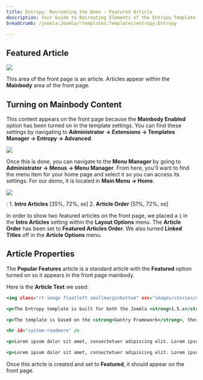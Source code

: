 ```yaml
---
title: Entropy: Recreating the Demo - Featured Article
description: Your Guide to Recreating Elements of the Entropy Template for Joomla
breadcrumb: /joomla:Joomla/!templates:Templates/entropy:Entropy

---
```


Featured Article
-----

![][demo]

This area of the front page is an article. Articles appear within the **Mainbody** area of the front page.

Turning on Mainbody Content
-----

This content appears on the front page because the **Mainbody Enabled** option has been turned on in the template settings. You can find these settings by navigating to **Administrator -> Extensions -> Templates Manager -> Entropy -> Advanced**.

![][advanced]

Once this is done, you can navigate to the **Menu Manager** by going to **Administrator -> Menus -> Menu Manager**. From here, you'll want to find the menu item for your home page and select it so you can access its settings. For our demo, it is located in **Main Menu -> Home**.

![][menu]

:   1. **Intro Articles** [35%, 72%, se]
    2. **Article Order** [51%, 72%, se]

In order to show two featured articles on the front page, we placed a `1` in the **Intro Articles** setting within the **Layout Options** menu. The **Article Order** has been set to **Featured Articles Order**. We also turned **Linked Titles** off in the **Article Options** menu.

Article Properties
-----

The **Popular Features** article is a standard article with the **Featured** option turned on so it appears in the front page mainbody.

Here is the **Article Text** we used:

~~~ .html
<img class="rt-image floatleft smallmarginbottom" src="images/stories/demo/frontpage/fp-article.jpg" width="125" height="100" alt="RocketTheme" />

<p>The Entropy template is built for both the Joomla <strong>1.5.x</strong> and <strong>1.7.x</strong> platforms, with full support for both. This includes the template, the RocketTheme Extensions demoed, the Gantry Framework, version specific PDF tutorials, in addition to <strong>RocketLaunchers</strong> for both versions. All products are available from a consolidated Joomla Download area for Entropy.</p>

<p>The template is based on the <strong>Gantry Framework</strong>, therefore, standard features such as the 960 Grid System, <strong>iPhone/Android</strong> viewing support. Layered on top is an intricate array of design elements, textures, patterns and backgrounds providing an elegant but complex appearance.</p>

<hr id="system-readmore" />

<p>Lorem ipsum dolor sit amet, consectetuer adipiscing elit. Lorem ipsum dolor sit amet, consectetuer adipiscing elit. Lorem ipsum dolor sit amet, consectetuer adipiscing elit. Lorem ipsum dolor sit amet, consectetuer adipiscing elit. Lorem ipsum dolor sit amet, consectetuer adipiscing elit. Lorem ipsum dolor sit amet, consectetuer adipiscing elit. Lorem ipsum dolor sit amet, consectetuer adipiscing elit.</p>

<p>Lorem ipsum dolor sit amet, consectetuer adipiscing elit. Lorem ipsum dolor sit amet, consectetuer adipiscing elit. Lorem ipsum dolor sit amet, consectetuer adipiscing elit. Lorem ipsum dolor sit amet, consectetuer adipiscing elit. Lorem ipsum dolor sit amet, consectetuer adipiscing elit. Lorem ipsum dolor sit amet, consectetuer adipiscing elit. Lorem ipsum dolor sit amet, consectetuer adipiscing elit.</p>
~~~

Once this article is created and set to **Featured**, it should appear on the front page.

[demo]: assets/demo_12.jpeg
[advanced]: assets/advanced.jpeg
[menu]: assets/menu.jpeg